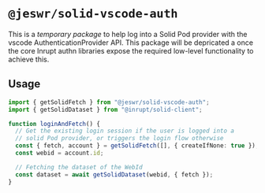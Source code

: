 # `@jeswr/solid-vscode-auth`

This is a _temporary package_ to help log into a Solid Pod provider with the vscode AuthenticationProvider API.
This package will be depricated a once the core Inrupt authn libraries expose the required low-level functionality
to achieve this.

## Usage

```ts
import { getSolidFetch } from "@jeswr/solid-vscode-auth";
import { getSolidDataset } from "@inrupt/solid-client";

function loginAndFetch() {
  // Get the existing login session if the user is logged into a
  // solid Pod provider, or triggers the login flow otherwise
  const { fetch, account } = getSolidFetch([], { createIfNone: true });
  const webid = account.id;

  // Fetching the dataset of the WebId
  const dataset = await getSolidDataset(webid, { fetch });
}
```

